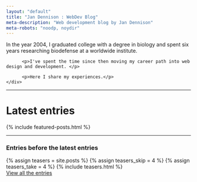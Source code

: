 ```yaml
---
layout: "default"
title: "Jan Dennison : WebDev Blog"
meta-description: "Web development blog by Jan Dennison"
meta-robots: "noodp, noydir"
---
```

<div class="row">
	<div class="span12">
		  <p>In the year 2004, I graduated college with a degree in biology and spent six years researching biodefense at a worldwide institute.</p>

		  <p>I've spent the time since then moving my career path into web design and development. </p>

		  <p>Here I share my experiences.</p>		
	</div>
</div>
<hr>
<div class="row-fluid">
		  <h1> Latest entries </h1>
			{% include featured-posts.html %}			
</div>
<hr>
<div class="row-fluid">
			<h3> Entries before the latest entries </h3> 
			{% assign teasers = site.posts %} 
			{% assign teasers_skip = 4 %} 
			{% assign teasers_take = 4 %} 
			{% include teasers.html %}
</div>
<div class="row-fluid" id="view-all-entries">
  <a href="/sitemap/">View all the entries</a>
</div>